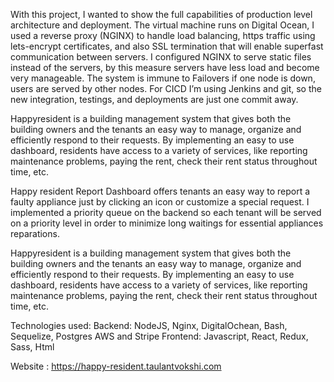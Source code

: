 With this project, I wanted to show the full capabilities of production level architecture and deployment. The virtual machine runs on Digital Ocean, I used a reverse proxy (NGINX) to handle load balancing, https traffic using lets-encrypt certificates, and also SSL termination that will enable superfast communication between servers. I configured NGINX to serve static files instead of the servers, by this measure servers have less load and become very manageable. The system is immune to Failovers if one node is down, users are served by other nodes. For CICD I’m using Jenkins and git, so the new integration, testings, and deployments are just one commit away.

Happyresident is a building management system that gives both the building owners and the tenants an easy way to manage,
organize and efficiently respond to their requests.
By implementing an easy to use dashboard, residents have access to a variety of services,
like reporting maintenance problems, paying the rent, check their rent status throughout time, etc.

Happy resident Report Dashboard offers tenants an easy way to report a faulty appliance just by clicking an icon or customize a special request. I implemented a priority queue on the backend so each tenant will be served on a priority level in order to minimize long waitings for essential appliances reparations.

Happyresident is a building management system that gives both the building owners and the tenants an easy way to manage,
organize and efficiently respond to their requests.
By implementing an easy to use dashboard, residents have access to a variety of services,
like reporting maintenance problems, paying the rent, check their rent status throughout time, etc.

Technologies used:
Backend: NodeJS, Nginx, DigitalOchean, Bash, Sequelize, Postgres AWS and Stripe
Frontend: Javascript, React, Redux, Sass, Html


Website : https://happy-resident.taulantvokshi.com
